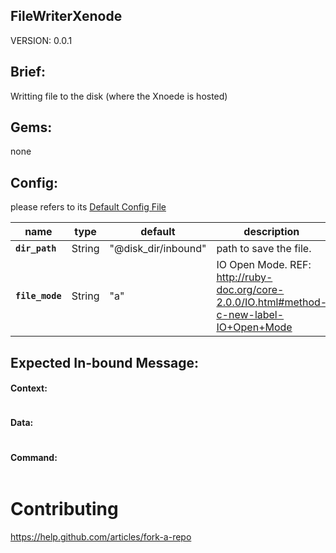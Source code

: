 ## FileWriterXenode
VERSION: 0.0.1

## Brief:
Writting file to the disk (where the Xnoede is hosted)

## Gems:
none

## Config:
please refers to its [Default Config File](./config/config.yml)

|name|type|default|description
|---|---|---|---|
|**`dir_path`**| String | "@disk_dir/inbound" | path to save the file.
|**`file_mode`**| String | "a" | IO Open Mode. REF: http://ruby-doc.org/core-2.0.0/IO.html#method-c-new-label-IO+Open+Mode


## Expected In-bound Message:
#### Context:
```
```
#### Data:
```
```
#### Command:
```
```

# Contributing

https://help.github.com/articles/fork-a-repo

